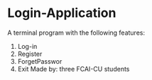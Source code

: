 # Login-Application
A terminal program with the following features:
1. Log-in
2. Register
3. ForgetPasswor
4. Exit
Made by: three FCAI-CU students
